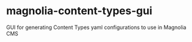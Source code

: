 # magnolia-content-types-gui
GUI for generating Content Types yaml configurations to use in Magnolia CMS
